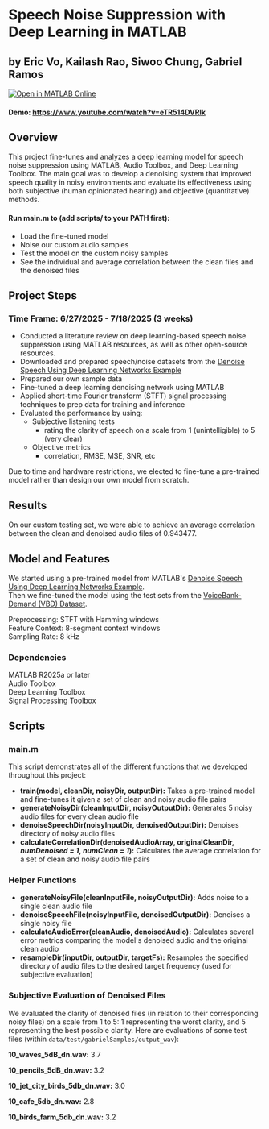# Speech Noise Suppression with Deep Learning in MATLAB
## by Eric Vo, Kailash Rao, Siwoo Chung, Gabriel Ramos
[![Open in MATLAB Online](https://www.mathworks.com/images/responsive/global/open-in-matlab-online.svg)](https://matlab.mathworks.com/open/github/v1?repo=eric-vo/mathworks-ai-challenge&file=scripts/main.m)

#### Demo: https://www.youtube.com/watch?v=eTR514DVRlk

## Overview
This project fine-tunes and analyzes a deep learning model for speech noise suppression using MATLAB, Audio Toolbox, and Deep Learning Toolbox. The main goal was to develop a denoising system that improved speech quality in noisy environments and evaluate its effectiveness using both subjective (human opinionated hearing) and objective (quantitative) methods.

#### Run main.m to (add scripts/ to your PATH first):
- Load the fine-tuned model
- Noise our custom audio samples
- Test the model on the custom noisy samples
- See the individual and average correlation between the clean files and the denoised files

## Project Steps
### Time Frame: 6/27/2025 - 7/18/2025 (3 weeks)
- Conducted a literature review on deep learning-based speech noise suppression using MATLAB resources, as well as other open-source resources. <br>
- Downloaded and prepared speech/noise datasets from the [Denoise Speech Using Deep Learning Networks Example](https://www.mathworks.com/help/audio/ug/denoise-speech-using-deep-learning-networks.html)
- Prepared our own sample data
- Fine-tuned a deep learning denoising network using MATLAB <br>
- Applied short-time Fourier transform (STFT) signal processing techniques to prep data for training and inference <br>
- Evaluated the performance by using:
    - Subjective listening tests
        - rating the clarity of speech on a scale from 1 (unintelligible) to 5 (very clear)
    - Objective metrics
        - correlation, RMSE, MSE, SNR, etc

Due to time and hardware restrictions, we elected to fine-tune a pre-trained model rather than design our own model from scratch.

## Results
On our custom testing set, we were able to achieve an average correlation between the clean and denoised audio files of 0.943477.

## Model and Features
We started using a pre-trained model from MATLAB's [Denoise Speech Using Deep Learning Networks Example](https://www.mathworks.com/help/audio/ug/denoise-speech-using-deep-learning-networks.html). <br>
Then we fine-tuned the model using the test sets from the [VoiceBank-Demand (VBD) Dataset](https://datashare.ed.ac.uk/handle/10283/1942).

Preprocessing: STFT with Hamming windows <br>
Feature Context: 8-segment context windows <br>
Sampling Rate: 8 kHz <br>

### Dependencies
MATLAB R2025a or later <br>
Audio Toolbox <br>
Deep Learning Toolbox <br>
Signal Processing Toolbox <br>

## Scripts

### main.m
This script demonstrates all of the different functions that we developed throughout this project:
- **train(model, cleanDir, noisyDir, outputDir):** Takes a pre-trained model and fine-tunes it given a set of clean and noisy audio file pairs
- **generateNoisyDir(cleanInputDir, noisyOutputDir):** Generates 5 noisy audio files for every clean audio file
- **denoiseSpeechDir(noisyInputDir, denoisedOutputDir):** Denoises directory of noisy audio files
- **calculateCorrelationDir(denoisedAudioArray, originalCleanDir, *numDenoised = 1*, *numClean = 1*):** Calculates the average correlation for a set of clean and noisy audio file pairs

### Helper Functions
- **generateNoisyFile(cleanInputFile, noisyOutputDir):** Adds noise to a single clean audio file
- **denoiseSpeechFile(noisyInputFile, denoisedOutputDir):** Denoises a single noisy file
- **calculateAudioError(cleanAudio, denoisedAudio):** Calculates several error metrics comparing the model's denoised audio and the original clean audio
- **resampleDir(inputDir, outputDir, targetFs):** Resamples the specified directory of audio files to the desired target frequency (used for subjective evaluation)


### Subjective Evaluation of Denoised Files
We evaluated the clarity of denoised files (in relation to their corresponding noisy files) on a scale from 1 to 5: 1 representing the worst clarity, and 5 representing the best possible clarity. Here are evaluations of some test files (within `data/test/gabrielSamples/output_wav`):

**10_waves_5dB_dn.wav:** 3.7

**10_pencils_5dB_dn.wav:** 3.2

**10_jet_city_birds_5db_dn.wav:** 3.0

**10_cafe_5db_dn.wav:** 2.8

**10_birds_farm_5db_dn.wav:** 3.2
